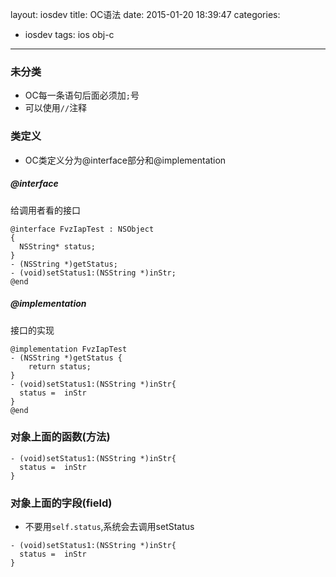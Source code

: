 layout: iosdev
title: OC语法
date: 2015-01-20 18:39:47
categories:
- iosdev
tags: ios obj-c
---
### 未分类
* OC每一条语句后面必须加`;`号
* 可以使用`//`注释

### 类定义
* OC类定义分为@interface部分和@implementation
##### @interface
  给调用者看的接口
```
@interface FvzIapTest : NSObject
{
  NSString* status; 
}
- (NSString *)getStatus;
- (void)setStatus1:(NSString *)inStr;
@end
```

##### @implementation
  接口的实现
```
@implementation FvzIapTest
- (NSString *)getStatus {
	return status;
}
- (void)setStatus1:(NSString *)inStr{
  status =  inStr
}
@end
```

### 对象上面的函数(方法)
```
- (void)setStatus1:(NSString *)inStr{
  status =  inStr
}
```

### 对象上面的字段(field)
* 不要用`self.status`,系统会去调用setStatus

```
- (void)setStatus1:(NSString *)inStr{
  status =  inStr
}
```
